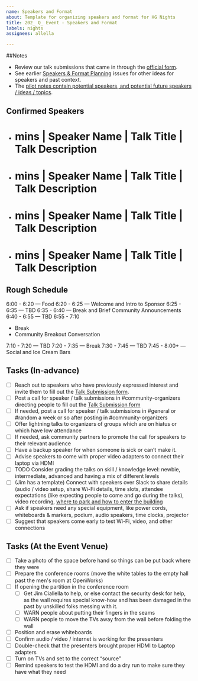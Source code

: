 ```yaml
---
name: Speakers and Format
about: Template for organizing speakers and format for HG Nights
title: 202_ Q_ Event - Speakers and Format
labels: nights
assignees: allella

---
```


##Notes
- Review our talk submissions that came in through the [official form](https://hackgreenville.com/hg-nights). 
- See earlier [Speakers & Format Planning](https://github.com/hackgvl/nights/issues?q=speakers+format+in%3Atitle+is%3Aissue) issues for other ideas for speakers and past context.
- The [pilot notes contain potential speakers, and potential future speakers / ideas / topics](https://docs.google.com/document/d/106st3E4nNViZhedZ6N2ZJE9W0J_wvN0-0VmZjQftio0/edit#heading=h.5kzk7h2e7g65).

## Confirmed Speakers

- # mins  | Speaker Name | Talk Title | Talk Description
- # mins  | Speaker Name | Talk Title | Talk Description
- # mins  | Speaker Name | Talk Title | Talk Description
- # mins  | Speaker Name | Talk Title | Talk Description


## Rough Schedule

6:00 - 6:20 — Food
6:20 - 6:25 — Welcome and Intro to Sponsor
6:25 - 6:35 — TBD
6:35 - 6:40 — Break and Brief Community Announcements
6:40 - 6:55 — TBD
6:55 - 7:10

- Break
- Community Breakout Conversation

7:10 - 7:20 — TBD
7:20 - 7:35 — Break
7:30 - 7:45 — TBD
7:45 - 8:00+ — Social and Ice Cream Bars


## Tasks (In-advance)
- [ ] Reach out to speakers who have previously expressed interest and invite them to fill out the [Talk Submission form](https://forms.gle/gudqeQwpjQmR7QLV6).
- [ ] Post a call for speaker / talk submissions in #community-organizers directing people to fill out the [Talk Submission form](https://forms.gle/gudqeQwpjQmR7QLV6)
- [ ] If needed, post a call for speaker / talk submissions in #general or #random a week or so after posting in #community-organizers
- [ ] Offer lightning talks to organizers of groups which are on hiatus or which have low attendance
- [ ] If needed, ask community partners to promote the call for speakers to their relevant audience
- [ ] Have a backup speaker for when someone is sick or can’t make it.
- [ ] Advise speakers to come with proper video adapters to connect their laptop via HDMI
- [ ] TODO Consider grading the talks on skill / knowledge level: newbie, intermediate, advanced and having a mix of different levels
- [ ] (Jim has a template) Connect with speakers over Slack to share details (audio / video setup, share Wi-Fi details, time slots, attendee expectations (like expecting people to come and go during the talks), video recording, [where to park and how to enter the building](https://joinopenworks.com/guest-access)
- [ ] Ask if speakers need any special equipment, like power cords, whiteboards & markers, podium, audio speakers, time clocks, projector
- [ ] Suggest that speakers come early to test Wi-Fi, video, and other connections

## Tasks (At the Event Venue)
- [ ] Take a photo of the space before hand so things can be put back where they were
- [ ] Prepare the conference rooms (move the white tables to the empty hall past the men's room at OpenWorks)
- [ ] If opening the partition in the conference room
  - [ ] Get Jim Ciallella to help, or else contact the security desk for help, as the wall requires special know-how and has been damaged in the past by unskilled folks messing with it.
  - [ ] WARN people about putting their fingers in the seams
  - [ ] WARN people to move the TVs away from the wall before folding the wall
- [ ] Position and erase whiteboards
- [ ] Confirm audio / video / internet is working for the presenters
- [ ] Double-check that the presenters brought proper HDMI to Laptop adapters
- [ ] Turn on TVs and set to the correct “source”
- [ ] Remind speakers to test the HDMI and do a dry run to make sure they have what they need
